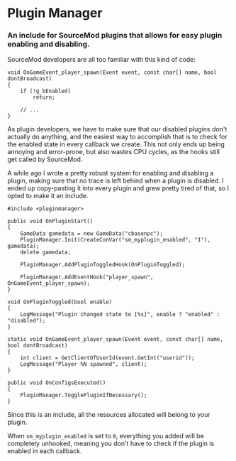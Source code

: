 # Plugin Manager

### An include for SourceMod plugins that allows for easy plugin enabling and disabling.

SourceMod developers are all too familiar with this kind of code:

```sourcepawn
void OnGameEvent_player_spawn(Event event, const char[] name, bool dontBroadcast)
{
    if (!g_bEnabled)
        return;
    
    // ...
}
```

As plugin developers, we have to make sure that our disabled plugins don't actually do anything, and the easiest way to accomplish that is to check for the enabled state in every callback we create. This not only ends up being annoying and error-prone, but also wastes CPU cycles, as the hooks still get called by SourceMod.

A while ago I wrote a pretty robust system for enabling and disabling a plugin, making sure that no trace is left behind when a plugin is disabled. I ended up copy-pasting it into every plugin and grew pretty tired of that, so I opted to  make it an include.

```sourcepawn
#include <pluginmanager>

public void OnPluginStart()
{
	GameData gamedata = new GameData("cbasenpc");
	PluginManager.Init(CreateConVar("sm_myplugin_enabled", "1"), gamedata);
	delete gamedata;
	
	PluginManager.AddPluginToggledHook(OnPluginToggled);
	
	PluginManager.AddEventHook("player_spawn", OnGameEvent_player_spawn);
}

void OnPluginToggled(bool enable)
{
	LogMessage("Plugin changed state to [%s]", enable ? "enabled" : "disabled");
}

static void OnGameEvent_player_spawn(Event event, const char[] name, bool dontBroadcast)
{
	int client = GetClientOfUserId(event.GetInt("userid"));
	LogMessage("Player %N spawned", client);
}

public void OnConfigsExecuted()
{
	PluginManager.TogglePluginIfNecessary();
}
```

Since this is an include, all the resources allocated will belong to your plugin.

When `sm_myplugin_enabled` is set to `0`, everything you added will be completely unhooked, meaning you don't have to check if the plugin is enabled in each callback.